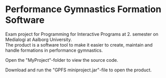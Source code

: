 <h1>Performance Gymnastics Formation Software</h1>
<p>
  Exam project for Programming for Interactive Programs at 2. semester on Medialogi at Aalborg University.
<br>
  The product is a software tool to make it easier to create, maintain and handle formations in performance gymnastics. 
</p>
<p>Open the "MyProject"-folder to view the source code.</p>
<p>Download and run the "GPFS miniproject.jar"-file to open the product.</p>

